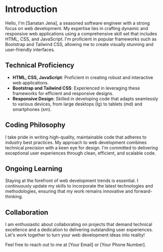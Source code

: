 # Introduction

Hello, I'm [Sanatan Jena], a seasoned software engineer with a strong focus on web development. My expertise lies in crafting dynamic and responsive web applications using a comprehensive skill set that includes HTML, CSS, and JavaScript. I'm proficient in popular frameworks such as Bootstrap and Tailwind CSS, allowing me to create visually stunning and user-friendly interfaces.

## Technical Proficiency

- **HTML, CSS, JavaScript**: Proficient in creating robust and interactive web applications.
- **Bootstrap and Tailwind CSS**: Experienced in leveraging these frameworks for efficient and responsive designs.
- **Responsive Design**: Skilled in developing code that adapts seamlessly to various devices, from large desktops (lg) to tablets (md) and smartphones (sm).

## Coding Philosophy

I take pride in writing high-quality, maintainable code that adheres to industry best practices. My approach to web development combines technical precision with a keen eye for design. I'm committed to delivering exceptional user experiences through clean, efficient, and scalable code.

## Ongoing Learning

Staying at the forefront of web development trends is essential. I continuously update my skills to incorporate the latest technologies and methodologies, ensuring that my work remains innovative and forward-thinking.

## Collaboration

I am enthusiastic about collaborating on projects that demand technical excellence and a dedication to delivering outstanding user experiences. Let's work together to turn your web development ideas into reality!

Feel free to reach out to me at [Your Email] or [Your Phone Number].
